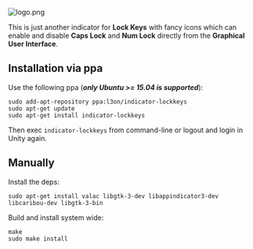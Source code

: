 ![logo.png](http://i.imgur.com/wqRFty2.png)

This is just another indicator for **Lock Keys** with fancy
icons which can enable and disable **Caps Lock** and **Num Lock**
directly from the **Graphical User Interface**.


## Installation via ppa

Use the following ppa (***only Ubuntu >= 15.04 is supported***):
```
sudo add-apt-repository ppa:l3on/indicator-lockkeys
sudo apt-get update
sudo apt-get install indicator-lockkeys
```

Then exec `indicator-lockkeys` from command-line or logout and login
in Unity again.

## Manually

Install the deps:
```
sudo apt-get install valac libgtk-3-dev libappindicator3-dev libcaribou-dev libgtk-3-bin
```

Build and install system wide:
```
make
sudo make install
```
